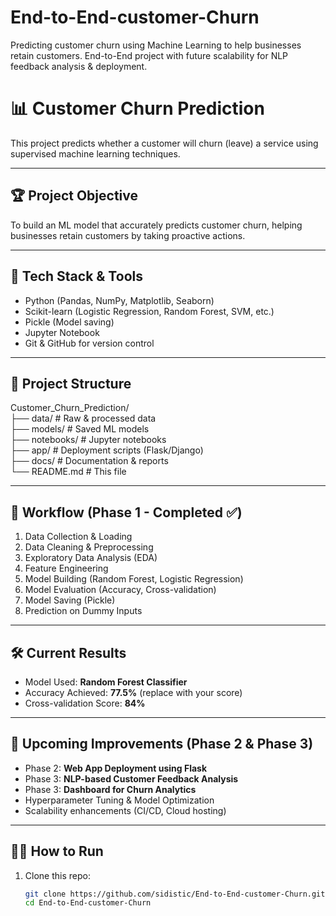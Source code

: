 # End-to-End-customer-Churn
Predicting customer churn using Machine Learning to help businesses retain customers. End-to-End project with future scalability for NLP feedback analysis &amp; deployment.

# 📊 Customer Churn Prediction

This project predicts whether a customer will churn (leave) a service using supervised machine learning techniques.

---

## 🏆 Project Objective
To build an ML model that accurately predicts customer churn, helping businesses retain customers by taking proactive actions.

---

## 🧰 Tech Stack & Tools
- Python (Pandas, NumPy, Matplotlib, Seaborn)
- Scikit-learn (Logistic Regression, Random Forest, SVM, etc.)
- Pickle (Model saving)
- Jupyter Notebook
- Git & GitHub for version control

---

## 📂 Project Structure
Customer_Churn_Prediction/<br>
├── data/ # Raw & processed data <br>
├── models/ # Saved ML models<br>
├── notebooks/ # Jupyter notebooks<br>
├── app/ # Deployment scripts (Flask/Django)<br>
├── docs/ # Documentation & reports<br>
└── README.md # This file<br>


---

## 🔎 Workflow (Phase 1 - Completed ✅)
1. Data Collection & Loading
2. Data Cleaning & Preprocessing
3. Exploratory Data Analysis (EDA)
4. Feature Engineering
5. Model Building (Random Forest, Logistic Regression)
6. Model Evaluation (Accuracy, Cross-validation)
7. Model Saving (Pickle)
8. Prediction on Dummy Inputs

---

## 🛠️ Current Results
- Model Used: **Random Forest Classifier**
- Accuracy Achieved: **77.5%** (replace with your score)
- Cross-validation Score: **84%**

---

## 🚀 Upcoming Improvements (Phase 2 & Phase 3)
- Phase 2: **Web App Deployment using Flask**
- Phase 3: **NLP-based Customer Feedback Analysis**
- Phase 3: **Dashboard for Churn Analytics**
- Hyperparameter Tuning & Model Optimization
- Scalability enhancements (CI/CD, Cloud hosting)

---

## 🧑‍💻 How to Run
1. Clone this repo:
   ```bash
   git clone https://github.com/sidistic/End-to-End-customer-Churn.git
   cd End-to-End-customer-Churn




